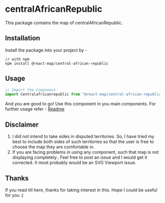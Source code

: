 # centralAfricanRepublic
This package contains the map of centralAfricanRepublic. 
## Installation
Install the package into your project by -
```
// with npm
npm install @react-map/central-african-republic
```
## Usage 
```jsx
// Import the Component
import Centralafricanrepublic from "@react-map/central-african-republic";
```
And you are good to go! Use this component in you main components.
For further usage refer - [Readme](https://github.com/shubhexists/react-maps?tab=readme-ov-file#usage)
## Disclaimer 
1) I did not intend to take sides in disputed territories. So, I have tried my best to include both sides of such territories so that the user is free to choose the map they are comfortable in. 
2) If you are facing problems in using any component, such that map is not displaying completely.. Feel free to post an issue and I would get it corrected. It most probably would be an SVG Viewport issue.
## Thanks 
If you read till here, thanks for taking interest in this. Hope I could be useful for you :)